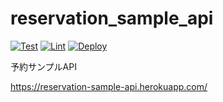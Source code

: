 # reservation_sample_api

[![Test](https://github.com/mizuki-n-2/reservation_sample_api/actions/workflows/test.yml/badge.svg)](https://github.com/mizuki-n-2/reservation_sample_api/actions/workflows/test.yml)
[![Lint](https://github.com/mizuki-n-2/reservation_sample_api/actions/workflows/lint.yml/badge.svg)](https://github.com/mizuki-n-2/reservation_sample_api/actions/workflows/lint.yml)
[![Deploy](https://github.com/mizuki-n-2/reservation_sample_api/actions/workflows/deploy.yml/badge.svg)](https://github.com/mizuki-n-2/reservation_sample_api/actions/workflows/deploy.yml)

予約サンプルAPI

https://reservation-sample-api.herokuapp.com/
